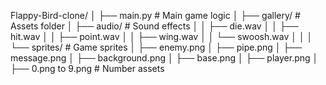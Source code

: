 Flappy-Bird-clone/
│
├── main.py                   # Main game logic
│
├── gallery/                  # Assets folder
│   ├── audio/                # Sound effects
│   │   ├── die.wav
│   │   ├── hit.wav
│   │   ├── point.wav
│   │   ├── wing.wav
│   │   └── swoosh.wav
│   │
│   └── sprites/              # Game sprites
│       ├── enemy.png
│       ├── pipe.png
│       ├── message.png
│       ├── background.png
│       ├── base.png
│       ├── player.png
│       ├── 0.png to 9.png    # Number assets

